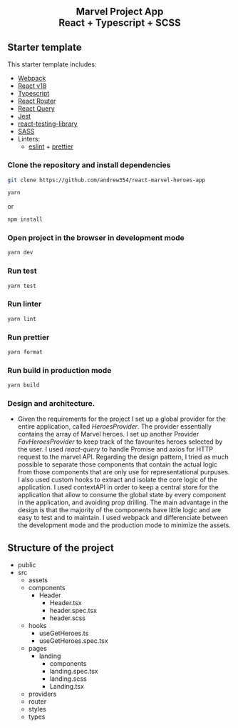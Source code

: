 <div align="center">
  <h2>Marvel Project App<br/>React + Typescript + SCSS</h2>
</div>

## Starter template

This starter template includes:

- [Webpack](https://webpack.js.org/)
- [React v18](https://beta.reactjs.org/)
- [Typescript](https://www.typescriptlang.org/docs/handbook/react.html)
- [React Router](https://reactrouter.com/en/main)
- [React Query](https://tanstack.com/query/v3/)
- [Jest](https://jestjs.io/)
- [react-testing-library](https://testing-library.com/docs/react-testing-library/intro/)
- [SASS](https://sass-lang.com/)
- Linters:
  - [eslint](https://eslint.org/) + [prettier](https://prettier.io/)

### Clone the repository and install dependencies

```sh
git clone https://github.com/andrew354/react-marvel-heroes-app
```

```sh
yarn
```
or

```sh
npm install
```

### Open project in the browser in development mode

```sh
yarn dev
```

### Run test

```sh
yarn test
```
### Run linter

```sh
yarn lint
```
### Run prettier

```sh
yarn format
```
### Run build in production mode

```sh
yarn build
```

### Design and architecture.

- Given the requirements for the project I set up a global provider for the entire application, called _HeroesProvider_. The provider essentially contains the array of Marvel heroes.
  I set up another Provider _FavHeroesProvider_ to keep track of the favourites heroes selected by the user.
  I used _react-query_ to handle Promise and axios for HTTP request to the marvel API.
  Regarding the design pattern, I tried as much possible to separate those components that contain the actual logic from those components that are only use for representational purpuses.
  I also used custom hooks to extract and isolate the core logic of the application.
  I used contextAPI in order to keep a central store for the application that allow to consume the global state by every component in the application, and avoiding prop drilling.
  The main advantage in the design is that the majority of the components have little logic and are easy to test and to maintain.
  I used webpack and differenciate between the development mode and the production mode to minimize the assets.

## Structure of the project

- public
- src
  - assets
  - components
    - Header
      - Header.tsx
      - header.spec.tsx
      - header.scss
  - hooks
    - useGetHeroes.ts
    - useGetHeroes.spec.tsx
  - pages
    - landing
      - components
      - landing.spec.tsx
      - landing.scss
      - Landing.tsx
  - providers
  - router
  - styles
  - types
